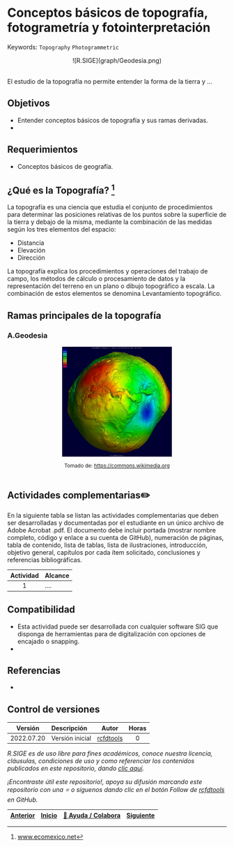 # Conceptos básicos de topografía, fotogrametría y fotointerpretación
Keywords: `Topography` `Photogrammetric`

<div align="center">  
![R.SIGE](graph/Geodesia.png)  
</div><br>

El estudio de la topografía no permite entender la forma de la tierra y ...

## Objetivos

* Entender conceptos básicos de topografía y sus ramas derivadas.
* 


## Requerimientos

* Conceptos básicos de geografía.



## ¿Qué es la Topografía? [^1]

La topografía es una ciencia que estudia el conjunto de procedimientos para determinar las posiciones relativas de los puntos sobre la superficie de la tierra y debajo de la misma, mediante la combinación de las medidas según los tres elementos del espacio: 

* Distancia
* Elevación
* Dirección

La topografía explica los procedimientos y operaciones del trabajo de campo, los métodos de cálculo o procesamiento de datos y la representación del terreno en un plano o dibujo topográfico a escala. La combinación de estos elementos se denomina Levantamiento topográfico.


## Ramas principales de la topografía


### A.Geodesia

<div align="center"><img src="graph/Geodesia.png" alt="R.SIGE" width="50%" border="0" /><sub><br>Tomado de: <a href="https://commons.wikimedia.org/wiki/File:Geoid_undulation_10k_scale.jpg">https://commons.wikimedia.org</a></sub><br><br></div>




## Actividades complementarias:pencil2:

En la siguiente tabla se listan las actividades complementarias que deben ser desarrolladas y documentadas por el estudiante en un único archivo de Adobe Acrobat .pdf. El documento debe incluir portada (mostrar nombre completo, código y enlace a su cuenta de GitHub), numeración de páginas, tabla de contenido, lista de tablas, lista de ilustraciones, introducción, objetivo general, capítulos por cada ítem solicitado, conclusiones y referencias bibliográficas.


| Actividad | Alcance |
|:---------:|:--------|
|     1     | ....    | 


## Compatibilidad

* Esta actividad puede ser desarrollada con cualquier software SIG que disponga de herramientas para de digitalización con opciones de encajado o snapping.
* 



## Referencias

* 


## Control de versiones

| Versión    | Descripción     | Autor                                      | Horas |
|------------|:----------------|--------------------------------------------|:-----:|
| 2022.07.20 | Versión inicial | [rcfdtools](https://github.com/rcfdtools)  |   0   |


_R.SIGE es de uso libre para fines académicos, conoce nuestra licencia, cláusulas, condiciones de uso y como referenciar los contenidos publicados en este repositorio, dando [clic aquí](LICENSE.md)._

_¡Encontraste útil este repositorio!, apoya su difusión marcando este repositorio con una ⭐ o síguenos dando clic en el botón Follow de [rcfdtools](https://github.com/rcfdtools) en GitHub._

| [Anterior](../xxxx) | [Inicio](../../README.md) | [:beginner: Ayuda / Colabora](https://github.com/rcfdtools/R.SIGE/discussions/99999) | [Siguiente]() |
|---------------------|-------------------|---------------------------------------------------------------------------|---------------|

[^1]: www.ecomexico.net